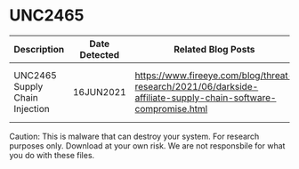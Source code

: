 # UNC2465


| Description                    | Date Detected | Related Blog Posts                                           | URL                                                          | MD5                                     | SHA1                                            | SHA256                                                       |
| ------------------------------ | ------------- | ------------------------------------------------------------ | ------------------------------------------------------------ | --------------------------------------- | ----------------------------------------------- | ------------------------------------------------------------ |
| UNC2465 Supply Chain Injection | 16JUN2021     | https://www.fireeye.com/blog/threat-research/2021/06/darkside-affiliate-supply-chain-software-compromise.html | Orginally served up from here: https[:]//www[.]cctvsecuritypros[.]com/content/pages/software/06212019-General-SMARTPSS-Win32-ChnEng-IS.zip Contains EXE: SMARTPSS-Win32_ChnEng_IS_V2.002.0000007.0.R.181023-General.exe Drops Files (See: https://www.joesandbox.com/analysis/432180/0/html) | (Exe): b540b8a341c20dced4bad4e568b4cbf9 | (Exe): 9a9742f9465375de68386c73b5386d54f25b5353 | (Exe): bfc7b4a2923415ebe1fe910a0e1c25bdf501309f3c0857f5b0d6fd5d67d25c72 |

Caution: This is malware that can destroy your system. For research purposes only. Download at your own risk. We are not responsbile for what you do with these files.




